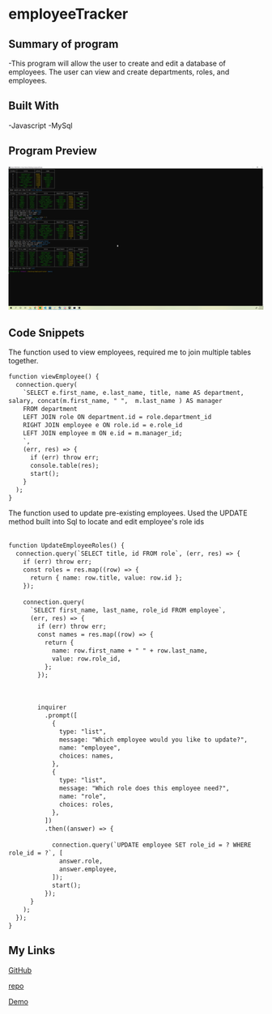 # employeeTracker

## Summary of program
-This program will allow the user to create and edit a database of employees. The user can view and create departments, roles, and employees. 


## Built With 
-Javascript 
-MySql

## Program Preview

![image](program.png)

## Code Snippets

The function used to view employees, required me to join multiple tables together.
```
function viewEmployee() {
  connection.query(
    `SELECT e.first_name, e.last_name, title, name AS department, salary, concat(m.first_name, " ",  m.last_name ) AS manager 
    FROM department
    LEFT JOIN role ON department.id = role.department_id
    RIGHT JOIN employee e ON role.id = e.role_id
    LEFT JOIN employee m ON e.id = m.manager_id;
    `,
    (err, res) => {
      if (err) throw err;
      console.table(res);
      start();
    }
  );
}
```

The function used to update pre-existing employees. Used the UPDATE method built into Sql to locate and edit employee's role ids
```

function UpdateEmployeeRoles() {
  connection.query(`SELECT title, id FROM role`, (err, res) => {
    if (err) throw err;
    const roles = res.map((row) => {
      return { name: row.title, value: row.id };
    });

    connection.query(
      `SELECT first_name, last_name, role_id FROM employee`,
      (err, res) => {
        if (err) throw err;
        const names = res.map((row) => {
          return {
            name: row.first_name + " " + row.last_name,
            value: row.role_id,
          };
        });

     

        inquirer
          .prompt([
            {
              type: "list",
              message: "Which employee would you like to update?",
              name: "employee",
              choices: names,
            },
            {
              type: "list",
              message: "Which role does this employee need?",
              name: "role",
              choices: roles,
            },
          ])
          .then((answer) => {
            
            connection.query(`UPDATE employee SET role_id = ? WHERE role_id = ?`, [
              answer.role,
              answer.employee,
            ]);
            start();
          });
      }
    );
  });
}
```
## My Links

[GitHub](https://github.com/SerenaChandler)

[repo](https://github.com/SerenaChandler/employeeTracker)

[Demo](https://www.youtube.com/watch?v=VHRX4WJnNXE)